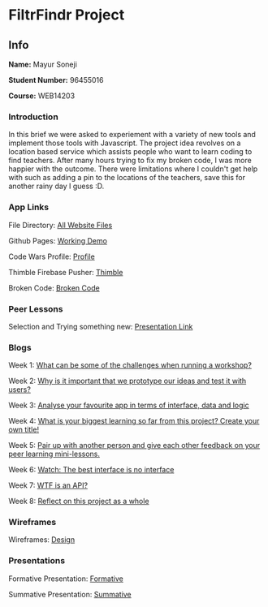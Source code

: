 # FiltrFindr Project

## Info

**Name:** Mayur Soneji

**Student Number:** 96455016

**Course:** WEB14203

### Introduction

In this brief we were asked to experiement with a variety of new tools and implement those tools with Javascript. The project idea revolves on a location based service which assists people who want to learn coding to find teachers. After many hours trying to fix my broken code, I was more happier with the outcome. There were limitations where I couldn't get help with such as adding a pin to the locations of the teachers, save this for another rainy day I guess :D.

### App Links

File Directory: [All Website Files](https://github.com/MayurSoneji/FiltrFindr/tree/master/WorkingCode)

Github Pages: [Working Demo](https://mayursoneji.github.io/WorkingDemoFiltrFindr/)

Code Wars Profile: [Profile](https://www.codewars.com/users/MayurS)

Thimble Firebase Pusher: [Thimble](https://thimbleprojects.org/msoneji/373053/)

Broken Code: [Broken Code](https://github.com/MayurSoneji/FiltrFindr/tree/master/BrokenCode)

### Peer Lessons

Selection and Trying something new: [Presentation Link]()

### Blogs

Week 1: [What can be some of the challenges when running a workshop?](https://medium.com/@m.soneji98/what-can-be-some-of-the-challenges-when-running-a-workshop-61d7fbf30e6e) 

Week 2: [Why is it important that we prototype our ideas and test it with users?](https://medium.com/@m.soneji98/why-is-it-important-that-we-prototype-our-ideas-and-test-it-with-users-7f64d5c6be36) 

Week 3: [Analyse your favourite app in terms of interface, data and logic](https://medium.com/@m.soneji98/analyse-your-favourite-app-in-terms-of-interface-data-and-logic-3b2d70711cea) 

Week 4: [What is your biggest learning so far from this project? Create your own title!](https://medium.com/@m.soneji98/what-is-your-biggest-learning-so-far-from-this-project-create-your-own-title-ceea7b1da851) 

Week 5: [Pair up with another person and give each other feedback on your peer learning mini-lessons.](https://medium.com/@m.soneji98/pair-up-with-another-person-not-your-team-mate-and-give-each-other-feedback-on-your-peer-learning-8f59fdecdfdb)

Week 6: [Watch: The best interface is no interface](https://medium.com/@m.soneji98/watch-the-best-interface-is-no-interface-e0b4b5391357) 

Week 7: [WTF is an API?](https://medium.com/@m.soneji98/wtf-is-an-api-9c7d64096050) 

Week 8: [Reflect on this project as a whole](https://medium.com/@m.soneji98/reflect-on-the-filtr-findr-project-as-a-whole-2bbf7aab223d) 

### Wireframes

Wireframes: [Design](https://drive.google.com/drive/folders/1IjQkmATu1Mj2pDk4toFGknIbCDZ_miy0?usp=sharing)

### Presentations

Formative Presentation: [Formative](https://docs.google.com/presentation/d/1Lb9LsBuam3v2KLmlJ222IViuk9SYQBlFYZ0RtZQstFg/edit?usp=sharing)

Summative Presentation: [Summative](https://docs.google.com/presentation/d/16sYDfwAxfVNjDDd0nfXrLah5ccRnwl6NK5ToouvYfyg/edit?usp=sharing)



